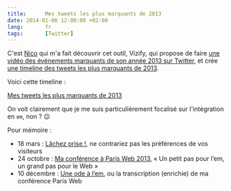 ```yaml
---
title:      Mes tweets les plus marquants de 2013
date: 2014-01-06 12:00:00 +02:00
lang:       fr
tags:       [Twitter]
---
```


C'est [Nico](http://www.nicolas-hoffmann.net/) qui m'a fait découvrir cet outil, Vizify, qui propose de faire [une vidéo des événements marquants de son année 2013 sur Twitter](https://www.vizify.com/nicolas-hoizey/twitter-video), et crée [une timeline des tweets les plus marquants de 2013](https://twitter.com/nhoizey/timelines/420123658359549953).

Voici cette timeline :

<a class="twitter-timeline"  href="https://twitter.com/nhoizey/timelines/420123658359549953"  data-widget-id="420129537213468672" data-chrome="transparent">Mes tweets les plus marquants de 2013</a>
    <script>!function(d,s,id){var js,fjs=d.getElementsByTagName(s)[0],p=/^http:/.test(d.location)?'http':'https';if(!d.getElementById(id)){js=d.createElement(s);js.id=id;js.src=p+"://platform.twitter.com/widgets.js";fjs.parentNode.insertBefore(js,fjs);}}(document,"script","twitter-wjs");</script>

On voit clairement que je me suis particulièrement focalisé sur l'intégration en `em`, non ? 😉

Pour mémoire :

- 18 mars : [Lâchez prise !](/2013/03/lachez-prise.html), ne contrariez pas les préférences de vos visiteurs
- 24 octobre : [Ma conférence à Paris Web 2013](/2013/10/ma-conference-a-paris-web-2013.html), « Un petit pas pour l’em, un grand pas pour le Web »
- 10 décembre : [Une ode à l’em](/2013/12/une-ode-a-l-em.html), ou la transcription (enrichie) de ma conférence Paris Web
